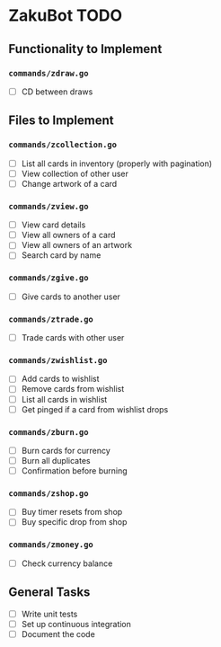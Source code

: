# ZakuBot TODO

## Functionality to Implement

### `commands/zdraw.go`

- [ ] CD between draws

## Files to Implement

### `commands/zcollection.go`

- [ ] List all cards in inventory (properly with pagination)
- [ ] View collection of other user
- [ ] Change artwork of a card

### `commands/zview.go`
- [ ] View card details
- [ ] View all owners of a card
- [ ] View all owners of an artwork
- [ ] Search card by name

### `commands/zgive.go`

- [ ] Give cards to another user

### `commands/ztrade.go`

- [ ] Trade cards with other user

### `commands/zwishlist.go`

- [ ] Add cards to wishlist
- [ ] Remove cards from wishlist
- [ ] List all cards in wishlist
- [ ] Get pinged if a card from wishlist drops

### `commands/zburn.go`

- [ ] Burn cards for currency
- [ ] Burn all duplicates
- [ ] Confirmation before burning

### `commands/zshop.go`

- [ ] Buy timer resets from shop
- [ ] Buy specific drop from shop

### `commands/zmoney.go`

- [ ] Check currency balance

## General Tasks

- [ ] Write unit tests
- [ ] Set up continuous integration
- [ ] Document the code